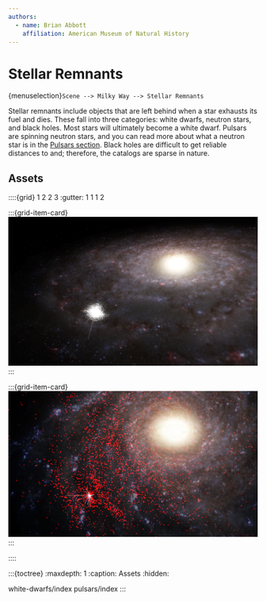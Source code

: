```yaml
---
authors:
  - name: Brian Abbott
    affiliation: American Museum of Natural History
---
```



# Stellar Remnants

{menuselection}`Scene --> Milky Way --> Stellar Remnants`

Stellar remnants include objects that are left behind when a star exhausts its fuel and dies. These fall into three categories: white dwarfs, neutron stars, and black holes. Most stars will ultimately become a white dwarf. Pulsars are spinning neutron stars, and you can read more about what a neutron star is in the [Pulsars section](./pulsars/index). Black holes are difficult to get reliable distances to and; therefore, the catalogs are sparse in nature.


## Assets
::::{grid} 1 2 2 3
:gutter: 1 1 1 2

:::{grid-item-card} [](./white-dwarfs/index)
![white dwarfs](./white-dwarfs/white_dwarfs_outside_milkyway.png)
:::

:::{grid-item-card} [](./pulsars/index)
[![pulsars](./pulsars/pulsars_icon.png)](./pulsars/index)
:::

::::



:::{toctree}
:maxdepth: 1
:caption: Assets
:hidden:

white-dwarfs/index
pulsars/index
:::

